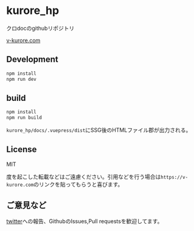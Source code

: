 # kurore_hp

クロdocのgithubリポジトリ

[v-kurore.com](https://v-kurore.com)

## Development

```bash
npm install
npm run dev
```

## build

```bash
npm install
npm run build
```

`kurore_hp/docs/.vuepress/dist`にSSG後のHTMLファイル郡が出力される。

## License

MIT

度を起こした転載などはご遠慮ください。引用などを行う場合は`https://v-kurore.com`のリンクを貼ってもらうと喜びます。

## ご意見など

[twitter](https://twitter.com/v_kurore)への報告、GithubのIssues,Pull requestsを歓迎してます。

